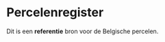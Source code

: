 # Percelenregister
<div class="vl-typography">
    <p class="vl-introduction"> 
    Dit is een <strong>referentie</strong> bron voor de Belgische percelen.
    </p>
</div>